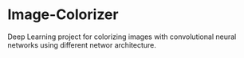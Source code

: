 # Image-Colorizer
Deep Learning project for colorizing images with convolutional neural networks using different networ architecture.
